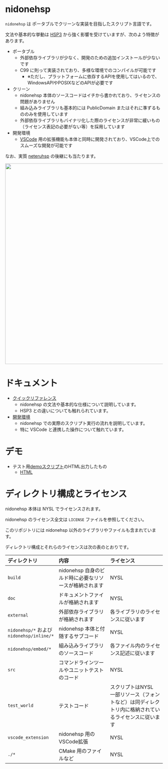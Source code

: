 # nidonehsp

`nidonehsp` は ポータブルでクリーンな実装を目指したスクリプト言語です。

文法や基本的な挙動は [HSP3](https://hsp.tv/index2.html) から強く影響を受けていますが、次のよう特徴があります。

- ポータブル
  - 外部依存ライブラリが少なく、開発のための追加インストールが少ないです
  - C99 に則って実装されており、多様な環境でのコンパイルが可能です
    - ※ただし、プラットフォームに依存するAPIを使用してはいるので、WindowsAPIやPOSIXなどのAPIが必要です
- クリーン
  - nidonehsp 本体のソースコードはイチから書かれており、ライセンスの問題がありません
  - 組み込みライブラリも基本的には PublicDomain またはそれに準ずるもののみを使用しています
  - 外部依存ライブラリもバイナリ化した際のライセンスが非常に緩いもの（ライセンス表記の必要がない等）を採用しています
- 開発環境
  - [VSCode](https://code.visualstudio.com/) 用の拡張機能も本体と同時に開発されており、VSCode上でのスムーズな開発が可能です

なお、実質 [neteruhsp](https://github.com/exrd/neteruhsp) の後継にも当たります。

<img src="./n2hspTopDemo.gif" width="640">

# ドキュメント

- [クイックリファレンス](./doc/quickReference.md)
  - nidonehsp の文法や基本的な仕様について説明しています。
  - HSP3 との違いについても触れられています。
- [開発環境](./doc/developEnvironment.md)
  - nidonehsp での実際のスクリプト実行の流れを説明しています。
  - 特に VSCode と連携した操作について触れています。

# デモ

- テスト用[demoスクリプト](test_world/demo)のHTML出力したもの
  - [HTML](https://exrd.github.io/nidonehsp/demos/n2demo/n2r_std.html)

# ディレクトリ構成とライセンス

nidonehsp 本体は NYSL でライセンスされます。

nidonehsp のライセンス全文は `LICENSE` ファイルを参照してください。

このリポジトリには nidonehsp 以外のライブラリやファイルも含まれています。

ディレクトリ構成とそれらのライセンスは次の表のとおりです。

|ディレクトリ|内容|ライセンス|
|:--|:--|:--|
|`build`|nidonehsp 自身のビルド時に必要なリソースが格納されます|NYSL|
|`doc`|ドキュメントファイルが格納されます|NYSL|
|`external`|外部依存ライブラリが格納されます|各ライブラリのライセンスに従います|
|`nidonehsp/*` および<br>`nidonehsp/inline/*`|nidonehsp 本体と付随するサブコード|NYSL|
|`nidonehsp/embed/*`|組み込みライブラリのソースコード|各ファイル内のライセンス記述に従います|
|`src`|コマンドラインツールやユニットテストのコード|NYSL|
|`test_world`|テストコード|スクリプトはNYSL<br>一部リソース（フォントなど）は同ディレクトリ内に格納されているライセンスに従います|
|`vscode_extension`|nidonehsp 用のVSCode拡張|NYSL|
|`./*`|CMake 用のファイルなど|NYSL|

